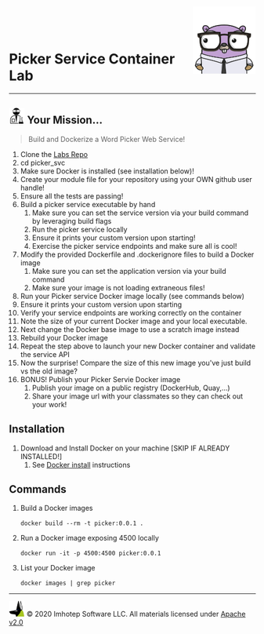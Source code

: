<img src="../assets/gophernand.png" align="right" width="128" height="auto"/>

<br/>
<br/>
<br/>

# Picker Service Container Lab

---
## <img src="../assets/lab.png" width="auto" height="32"/> Your Mission...

> Build and Dockerize a Word Picker Web Service!

1. Clone the [Labs Repo](https://github.com/gopherland/labs_int)
2. cd picker_svc
3. Make sure Docker is installed (see installation below)!
4. Create your module file for your repository using your OWN github user handle!
5. Ensure all the tests are passing!
6. Build a picker service executable by hand
   1. Make sure you can set the service version via your build command by leveraging build flags
   2. Run the picker service locally
   3. Ensure it prints your custom version upon starting!
   4. Exercise the picker service endpoints and make sure all is cool!
7. Modify the provided Dockerfile and .dockerignore files to build a Docker image
   1. Make sure you can set the application version via your build command
   2. Make sure your image is not loading extraneous files!
8. Run your Picker service Docker image locally (see commands below)
9. Ensure it prints your custom version upon starting
10. Verify your service endpoints are working correctly on the container
11. Note the size of your current Docker image and your local executable.
12. Next change the Docker base image to use a scratch image instead
13. Rebuild your Docker image
14. Repeat the step above to launch your new Docker container and validate the
    service API
15. Now the surprise!
    Compare the size of this new image you've just build vs the old image?
16. BONUS! Publish your Picker Servie Docker image
    1. Publish your image on a public registry (DockerHub, Quay,...)
    2. Share your image url with your classmates so they can check out your work!

## Installation

1. Download and Install Docker on your machine [SKIP IF ALREADY INSTALLED!]
   1. See [Docker install](https://www.docker.com/products/docker-desktop) instructions

## Commands

1. Build a Docker images

   ```shell
   docker build --rm -t picker:0.0.1 .
   ```

2. Run a Docker image exposing 4500 locally

   ```shell
   docker run -it -p 4500:4500 picker:0.0.1
   ```

3. List your Docker image

   ```shell
   docker images | grep picker
   ```

---
<img src="../assets/imhotep_logo.png" width="32" height="auto"/> © 2020 Imhotep Software LLC.
All materials licensed under [Apache v2.0](http://www.apache.org/licenses/LICENSE-2.0)